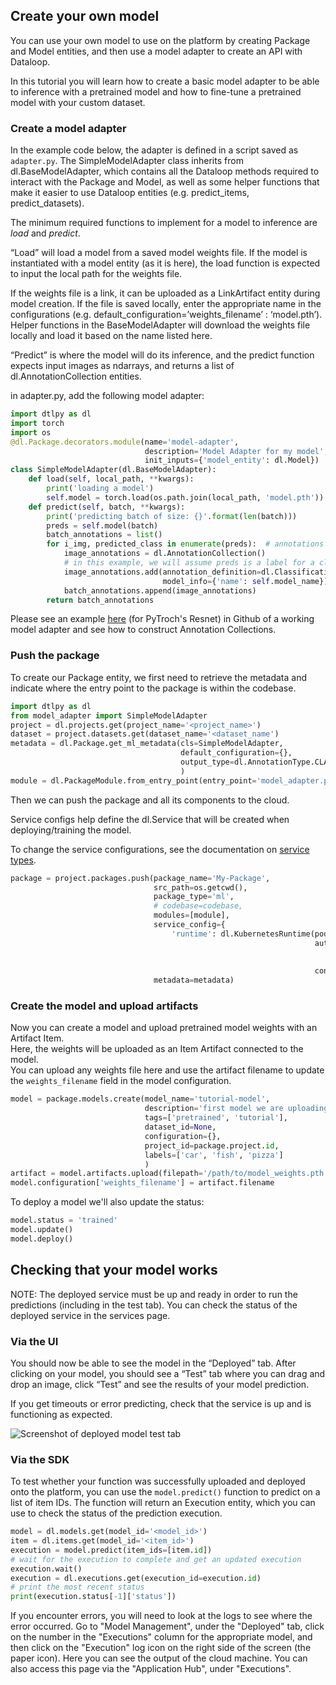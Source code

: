 ## Create your own model  
  
You can use your own model to use on the platform by creating Package and Model entities, and then use a model adapter to create an API with Dataloop.  
  
In this tutorial you will learn how to create a basic model adapter to be able to inference with a pretrained model and how to fine-tune a pretrained model with your custom dataset.  
  
### Create a model adapter  
  
In the example code below, the adapter is defined in a script saved as `adapter.py`. The SimpleModelAdapter class inherits from dl.BaseModelAdapter, which contains all the Dataloop methods required to interact with the Package and Model, as well as some helper functions that make it easier to use Dataloop entities (e.g. predict_items, predict_datasets).  
  
The minimum required functions to implement for a model to inference are _load_ and _predict_.  
  
“Load” will load a model from a saved model weights file.  If the model is instantiated with a model entity (as it is here), the load function is expected to input the local path for the weights file.  
  
If the weights file is a link, it can be uploaded as a LinkArtifact entity during model creation. If the file is saved locally, enter the appropriate name in the configurations (e.g. default_configuration=’weights_filename’ : ‘model.pth’). Helper functions in the BaseModelAdapter will download the weights file locally and load it based on the name listed here.  
  
“Predict” is where the model will do its inference, and the predict function expects input images as ndarrays, and returns a list of dl.AnnotationCollection entities.  
  
in adapter.py, add the following model adapter:  

```python
import dtlpy as dl
import torch
import os
@dl.Package.decorators.module(name='model-adapter',
                              description='Model Adapter for my model',
                              init_inputs={'model_entity': dl.Model})
class SimpleModelAdapter(dl.BaseModelAdapter):
    def load(self, local_path, **kwargs):
        print('loading a model')
        self.model = torch.load(os.path.join(local_path, 'model.pth'))
    def predict(self, batch, **kwargs):
        print('predicting batch of size: {}'.format(len(batch)))
        preds = self.model(batch)
        batch_annotations = list()
        for i_img, predicted_class in enumerate(preds):  # annotations per image
            image_annotations = dl.AnnotationCollection()
            # in this example, we will assume preds is a label for a classification model
            image_annotations.add(annotation_definition=dl.Classification(label=predicted_class),
                                  model_info={'name': self.model_name})
            batch_annotations.append(image_annotations)
        return batch_annotations
```
Please see an example [here](https://github.com/dataloop-ai-apps/torch-models/blob/main/resnet_adapter.py) (for PyTroch's Resnet) in Github of a working model adapter and see how to construct Annotation Collections.  
  
### Push the package  
  
To create our Package entity, we first need to retrieve the metadata and indicate where the entry point to the package is within the codebase.  
  

```python
import dtlpy as dl
from model_adapter import SimpleModelAdapter
project = dl.projects.get(project_name='<project_name>')
dataset = project.datasets.get(dataset_name='<dataset_name')
metadata = dl.Package.get_ml_metadata(cls=SimpleModelAdapter,
                                      default_configuration={},
                                      output_type=dl.AnnotationType.CLASSIFICATION
                                      )
module = dl.PackageModule.from_entry_point(entry_point='model_adapter.py')
```
Then we can push the package and all its components to the cloud.  
  
Service configs help define the dl.Service that will be created when deploying/training the model.  
  
To change the service configurations, see the documentation on [service types](https://dataloop.ai/docs/service-runtime).  
  

```python
package = project.packages.push(package_name='My-Package',
                                src_path=os.getcwd(),
                                package_type='ml',
                                # codebase=codebase,
                                modules=[module],
                                service_config={
                                    'runtime': dl.KubernetesRuntime(pod_type=dl.INSTANCE_CATALOG_GPU_K80_S,
                                                                    autoscaler=dl.KubernetesRabbitmqAutoscaler(
                                                                        min_replicas=0,
                                                                        max_replicas=1),
                                                                    concurrency=1).to_json()},
                                metadata=metadata)
```
### Create the model and upload artifacts  
  
Now you can create a model and upload pretrained model weights with an Artifact Item.  
Here, the weights will be uploaded as an Item Artifact connected to the model.  
You can upload any weights file here and use the artifact filename to update the ```weights_filename``` field in the model configuration.  
  
  

```python
model = package.models.create(model_name='tutorial-model',
                              description='first model we are uploading',
                              tags=['pretrained', 'tutorial'],
                              dataset_id=None,
                              configuration={},
                              project_id=package.project.id,
                              labels=['car', 'fish', 'pizza']
                              )
artifact = model.artifacts.upload(filepath='/path/to/model_weights.pth')
model.configuration['weights_filename'] = artifact.filename
```
To deploy a model we'll also update the status:  
  

```python
model.status = 'trained'
model.update()
model.deploy()
```
## Checking that your model works  
  
NOTE: The deployed service must be up and ready in order to run the predictions (including in the test tab). You can check the status of the deployed service in the services page.  
  
### Via the UI  
  
You should now be able to see the model in the “Deployed” tab. After clicking on your model, you should see a “Test” tab where you can drag and drop an image, click “Test” and see the results of your model prediction.  
  
If you get timeouts or error predicting, check that the service is up and is functioning as expected.  
  
![Screenshot of deployed model test tab](../../../assets/images/model_management/test_tab.png)  
  
### Via the SDK  
  
To test whether your function was successfully uploaded and deployed onto the platform, you can use the `model.predict()` function to predict on a list of item IDs. The function will return an Execution entity, which you can use to check the status of the prediction execution.  
  

```python
model = dl.models.get(model_id='<model_id>')
item = dl.items.get(model_id='<item_id>')
execution = model.predict(item_ids=[item.id])
# wait for the execution to complete and get an updated execution
execution.wait()
execution = dl.executions.get(execution_id=execution.id)
# print the most recent status
print(execution.status[-1]['status'])
```
  
If you encounter errors, you will need to look at the logs to see where the error occurred.  Go to "Model Management", under the "Deployed" tab, click on the number in the "Executions" column for the appropriate model, and then click on the "Execution" log icon on the right side of the screen (the paper icon). Here you can see the output of the cloud machine. You can also access this page via the "Application Hub", under "Executions".  
